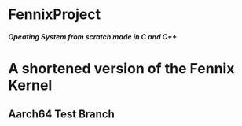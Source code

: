 # FennixProject
##### Opeating System from scratch made in C and C++

# A shortened version of the Fennix Kernel
## Aarch64 Test Branch
